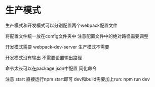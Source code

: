 # 生产模式

生产模式和开发模式可以分别配置两个webpack配置文件

将配置文件统一放在config文件夹中  注意配置文件中的绝对路径需要调整

开发模式需要  webpack-dev-server  生产模式不需要

开发模式没有输出 不需要设置输出路径

命令太长可以在package.json中配置  简化命令

注意 start  直接运行npm start即可  dev和build需要加上run:  npm run dev
